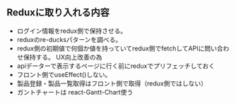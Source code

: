 ## Reduxに取り入れる内容

- ログイン情報をredux側で保持させる。
- reduxのre-ducksパターンを調べる。
- redux側の初期値で何個か値を持っていてredux側でfetchしてAPIに問い合わせ保持する。 UX向上改善の為
- apiデーターで表示するページに行く前にreduxでプリフェッチしておく
- フロント側でuseEffect()しない。
- 製品登録・製品一覧取得はフロント側で取得（redux側ではしない）
- ガントチャートは react-Gantt-Chart使う